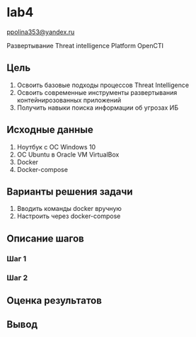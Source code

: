 lab4
================
ppolina353@yandex.ru

Развертывание Threat intelligence Platform OpenCTI

## Цель

1.  Освоить базовые подходы процессов Threat Intelligence
2.  Освоить современные инструменты развертывания контейнирозованных
    приложений
3.  Получить навыки поиска информации об угрозах ИБ

## Исходные данные

1.  Ноутбук с ОС Windows 10
2.  ОС Ubuntu в Oracle VM VirtualBox
3.  Docker
4.  Docker-compose

## Варианты решения задачи

1.  Вводить команды docker вручную
2.  Настроить через docker-compose

## Описание шагов

### Шаг 1

### Шаг 2

## Оценка результатов

## Вывод
